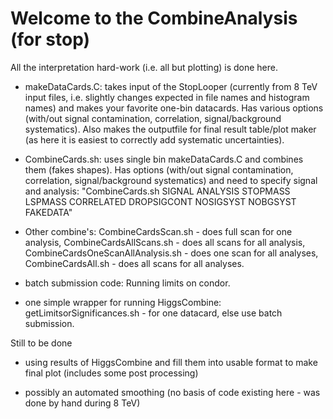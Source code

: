 # Welcome to the CombineAnalysis (for stop)

All the interpretation hard-work (i.e. all but plotting) is done here.

- makeDataCards.C: takes input of the StopLooper (currently from 8 TeV input files, i.e. slightly changes expected in file names and histogram names) and makes your favorite one-bin datacards. Has various options (with/out signal contamination, correlation, signal/background systematics). Also makes the outputfile for final result table/plot maker (as here it is easiest to correctly add systematic uncertainties).

- CombineCards.sh: uses single bin makeDataCards.C and combines them (fakes shapes). Has options (with/out signal contamination, correlation, signal/background systematics) and need to specify signal and analysis: "CombineCards.sh SIGNAL ANALYSIS STOPMASS LSPMASS CORRELATED DROPSIGCONT NOSIGSYST NOBGSYST FAKEDATA"

- Other combine's: CombineCardsScan.sh - does full scan for one analysis, CombineCardsAllScans.sh - does all scans for all analysis, CombineCardsOneScanAllAnalysis.sh - does one scan for all analyses, CombineCardsAll.sh - does all scans for all analyses.

- batch submission code: Running limits on condor.

- one simple wrapper for running HiggsCombine: getLimitsorSignificances.sh - for one datacard, else use batch submission.

Still to be done

- using results of HiggsCombine and fill them into usable format to make final plot (includes some post processing)

- possibly an automated smoothing (no basis of code existing here - was done by hand during 8 TeV)

